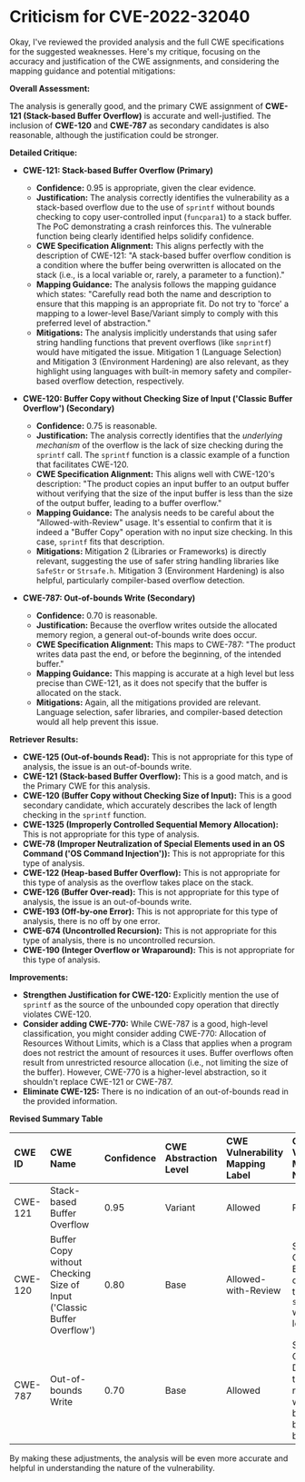# Criticism for CVE-2022-32040

Okay, I've reviewed the provided analysis and the full CWE specifications for the suggested weaknesses. Here's my critique, focusing on the accuracy and justification of the CWE assignments, and considering the mapping guidance and potential mitigations:

**Overall Assessment:**

The analysis is generally good, and the primary CWE assignment of **CWE-121 (Stack-based Buffer Overflow)** is accurate and well-justified. The inclusion of **CWE-120** and **CWE-787** as secondary candidates is also reasonable, although the justification could be stronger.

**Detailed Critique:**

*   **CWE-121: Stack-based Buffer Overflow (Primary)**

    *   **Confidence:** 0.95 is appropriate, given the clear evidence.
    *   **Justification:** The analysis correctly identifies the vulnerability as a stack-based overflow due to the use of `sprintf` without bounds checking to copy user-controlled input (`funcpara1`) to a stack buffer. The PoC demonstrating a crash reinforces this. The vulnerable function being clearly identified helps solidify confidence.
    *   **CWE Specification Alignment:** This aligns perfectly with the description of CWE-121: "A stack-based buffer overflow condition is a condition where the buffer being overwritten is allocated on the stack (i.e., is a local variable or, rarely, a parameter to a function)."
    *   **Mapping Guidance:** The analysis follows the mapping guidance which states: "Carefully read both the name and description to ensure that this mapping is an appropriate fit. Do not try to 'force' a mapping to a lower-level Base/Variant simply to comply with this preferred level of abstraction."
    *   **Mitigations:** The analysis implicitly understands that using safer string handling functions that prevent overflows (like `snprintf`) would have mitigated the issue. Mitigation 1 (Language Selection) and Mitigation 3 (Environment Hardening) are also relevant, as they highlight using languages with built-in memory safety and compiler-based overflow detection, respectively.

*   **CWE-120: Buffer Copy without Checking Size of Input ('Classic Buffer Overflow') (Secondary)**

    *   **Confidence:** 0.75 is reasonable.
    *   **Justification:** The analysis correctly identifies that the *underlying mechanism* of the overflow is the lack of size checking during the `sprintf` call. The `sprintf` function is a classic example of a function that facilitates CWE-120.
    *   **CWE Specification Alignment:** This aligns well with CWE-120's description: "The product copies an input buffer to an output buffer without verifying that the size of the input buffer is less than the size of the output buffer, leading to a buffer overflow."
    *   **Mapping Guidance:**  The analysis needs to be careful about the "Allowed-with-Review" usage.  It's essential to confirm that it is indeed a "Buffer Copy" operation with no input size checking. In this case, `sprintf` fits that description.
    *   **Mitigations:** Mitigation 2 (Libraries or Frameworks) is directly relevant, suggesting the use of safer string handling libraries like `SafeStr` or `Strsafe.h`. Mitigation 3 (Environment Hardening) is also helpful, particularly compiler-based overflow detection.

*   **CWE-787: Out-of-bounds Write (Secondary)**

    *   **Confidence:** 0.70 is reasonable.
    *   **Justification:** Because the overflow writes outside the allocated memory region, a general out-of-bounds write does occur.
    *   **CWE Specification Alignment:** This maps to CWE-787: "The product writes data past the end, or before the beginning, of the intended buffer."
    *   **Mapping Guidance:** This mapping is accurate at a high level but less precise than CWE-121, as it does not specify that the buffer is allocated on the stack.
    *   **Mitigations:** Again, all the mitigations provided are relevant. Language selection, safer libraries, and compiler-based detection would all help prevent this issue.

**Retriever Results:**

*   **CWE-125 (Out-of-bounds Read):** This is not appropriate for this type of analysis, the issue is an out-of-bounds write.
*   **CWE-121 (Stack-based Buffer Overflow):** This is a good match, and is the Primary CWE for this analysis.
*   **CWE-120 (Buffer Copy without Checking Size of Input):** This is a good secondary candidate, which accurately describes the lack of length checking in the `sprintf` function.
*   **CWE-1325 (Improperly Controlled Sequential Memory Allocation):** This is not appropriate for this type of analysis.
*   **CWE-78 (Improper Neutralization of Special Elements used in an OS Command ('OS Command Injection')):** This is not appropriate for this type of analysis.
*   **CWE-122 (Heap-based Buffer Overflow):** This is not appropriate for this type of analysis as the overflow takes place on the stack.
*   **CWE-126 (Buffer Over-read):** This is not appropriate for this type of analysis, the issue is an out-of-bounds write.
*   **CWE-193 (Off-by-one Error):** This is not appropriate for this type of analysis, there is no off by one error.
*   **CWE-674 (Uncontrolled Recursion):** This is not appropriate for this type of analysis, there is no uncontrolled recursion.
*   **CWE-190 (Integer Overflow or Wraparound):** This is not appropriate for this type of analysis.

**Improvements:**

*   **Strengthen Justification for CWE-120:** Explicitly mention the use of `sprintf` as the source of the unbounded copy operation that directly violates CWE-120.
*   **Consider adding CWE-770:** While CWE-787 is a good, high-level classification, you might consider adding CWE-770: Allocation of Resources Without Limits, which is a Class that applies when a program does not restrict the amount of resources it uses. Buffer overflows often result from unrestricted resource allocation (i.e., not limiting the size of the buffer). However, CWE-770 is a higher-level abstraction, so it shouldn't replace CWE-121 or CWE-787.
*   **Eliminate CWE-125:** There is no indication of an out-of-bounds read in the provided information.

**Revised Summary Table**

| CWE ID  | CWE Name                                                                 | Confidence | CWE Abstraction Level | CWE Vulnerability Mapping Label | CWE-Vulnerability Mapping Notes                                                                                                                                                                                                                                                                       |
| :-------- | :----------------------------------------------------------------------- | :--------- | :-------------------- | :------------------------------ | :-------------------------------------------------------------------------------------------------------------------------------------------------------------------------------------------------------------------------------------------------------------------------------------------------- |
| CWE-121 | Stack-based Buffer Overflow                                              | 0.95       | Variant               | Allowed                         | Primary CWE                                                                                                                                                                                                                                                                                          |
| CWE-120 | Buffer Copy without Checking Size of Input ('Classic Buffer Overflow') | 0.80       | Base                  | Allowed-with-Review             | Secondary Candidate. Explicitly caused by the use of `sprintf` without length limits.                                                                                                                                                                                                           |
| CWE-787 | Out-of-bounds Write                                                      | 0.70       | Base                  | Allowed                         | Secondary Candidate. Describes the overall result of writing beyond the buffer's boundaries.                                                                                                                                                                                                        |

By making these adjustments, the analysis will be even more accurate and helpful in understanding the nature of the vulnerability.